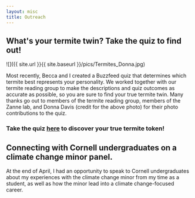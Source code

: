 ```yaml
---
layout: misc
title: Outreach
---
```

## What's your termite twin? Take the quiz to find out!

![]({{ site.url }}{{ site.baseurl }}/pics/Termites_Donna.jpg)

Most recently, Becca and I created a Buzzfeed quiz that determines which termite best represents your personality. We worked together with our termite reading group to make the descriptions and quiz outcomes as accurate as possible, so you are sure to find your true termite twin. Many thanks go out to members of the termite reading group, members of the Zanne lab, and Donna Davis (credit for the above photo) for their photo contributions to the quiz.

### Take the quiz [here](https://www.buzzfeed.com/beccasbugs/whats-your-termite-token-bfsolj2zli) to discover your true termite token! 

## Connecting with Cornell undergraduates on a climate change minor panel. 

At the end of April, I had an opportunity to speak to Cornell undergraduates about my experiences with the climate change minor from my time as a student, as well as how the minor lead into a climate change-focused career. 
